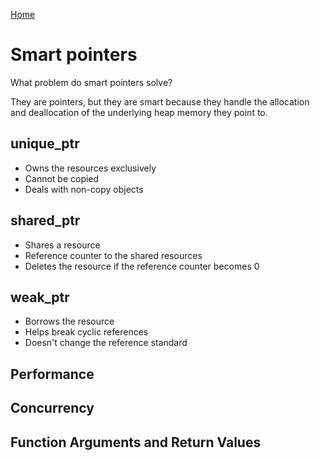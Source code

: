[Home](../README.md#cc)

# Smart pointers
What problem do smart pointers solve?

They are pointers, but they are smart because they handle the allocation and deallocation of the underlying heap memory they point to.

## unique_ptr
- Owns the resources exclusively
- Cannot be copied
- Deals with non-copy objects

## shared_ptr
- Shares a resource
- Reference counter to the shared resources
- Deletes the resource if the reference counter becomes 0

## weak_ptr
- Borrows the resource
- Helps break cyclic references
- Doesn't change the reference standard

## Performance
## Concurrency
## Function Arguments and Return Values